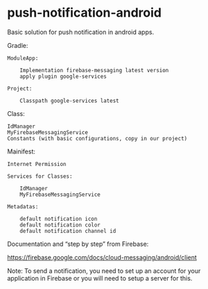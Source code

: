 # push-notification-android
Basic solution for push notification in android apps.

Gradle:
	
	ModuleApp:
		
		Implementation firebase-messaging latest version
		apply plugin google-services
		
	Project:
	
		Classpath google-services latest

Class:
	
	IdManager
	MyFirebaseMessagingService
	Constants (with basic configurations, copy in our project)

Mainifest:
	
	Internet Permission
	
	Services for Classes:
	
		IdManager
		MyFirebaseMessagingService
	
	Metadatas:
	
		default notification icon
		default notification color
		default notification channel id

Documentation and “step by step” from Firebase:

https://firebase.google.com/docs/cloud-messaging/android/client

Note: To send a notification, you need to set up an account for your application in Firebase or you will need to setup a server for this.
